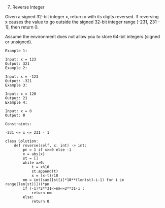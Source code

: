 7. Reverse Integer

Given a signed 32-bit integer x, return x with its digits reversed. If reversing x causes the value to go outside the signed 32-bit integer range [-231, 231 - 1], then return 0.

Assume the environment does not allow you to store 64-bit integers (signed or unsigned).

```
Example 1:

Input: x = 123
Output: 321
Example 2:

Input: x = -123
Output: -321
Example 3:

Input: x = 120
Output: 21
Example 4:

Input: x = 0
Output: 0

Constraints:

-231 <= x <= 231 - 1
```

```
class Solution:
    def reverse(self, x: int) -> int:
        pn = 1 if x>=0 else -1
        x = abs(x)
        st = []
        while x>0:
            t = x%10
            st.append(t)
            x = (x-t)/10
        nm = int(sum([st[i]*10**(len(st)-i-1) for i in range(len(st))]))*pn
        if (-1)*2**31<=nm<=2**31-1 :
            return nm
        else:
            return 0

```
